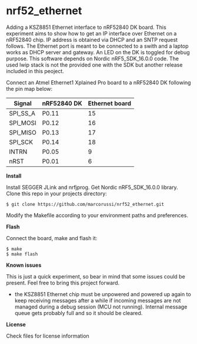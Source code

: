 # nrf52_ethernet
Adding a KSZ8851 Ethernet interface to nRF52840 DK board.
This experiment aims to show how to get an IP interface over Ethernet on a nRF52840 chip. IP address is obtained via DHCP and an SNTP request follows.
The Ethernet port is meant to be connected to a swith and a laptop works as DHCP server and gateway. An LED on the DK is toggled for debug purpose.
This software depends on Nordic nRF5_SDK_16.0.0 code. The used lwip stack is not the provided one with the SDK but another release included in this peoject.

Connect an Atmel Ethernet1 Xplained Pro board to a nRF52840 DK following the pin map below: 

| Signal | nRF52840 DK | Ethernet board |
| --- | --- | --- |
| SPI_SS_A | P0.11 | 15 |
| SPI_MOSI | P0.12 | 16 |
| SPI_MISO | P0.13 | 17 |
| SPI_SCK | P0.14 | 18 |
| INTRN | P0.05 | 9 |
| nRST | P0.01 | 6 |


**Install**

Install SEGGER JLink and nrfjprog. Get Nordic nRF5_SDK_16.0.0 library. Clone this repo in your projects directory:

    $ git clone https://github.com/marcorussi/nrf52_ethernet.git

Modify the Makefile according to your environment paths and preferences.


**Flash**

Connect the board, make and flash it:
 
    $ make
    $ make flash


**Known issues**

This is just a quick experiment, so bear in mind that some issues could be present. Feel free to bring this project forward.
* the KSZ8851 Ethernet chip must be unpowered and powered up again to keep receiving messages after a while if incoming  messages are not managed during a debug session (MCU not running). Internal message queue gets probably full and so it should be cleared.


**License**

Check files for license information

